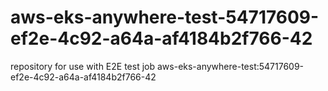 # aws-eks-anywhere-test-54717609-ef2e-4c92-a64a-af4184b2f766-42
repository for use with E2E test job aws-eks-anywhere-test:54717609-ef2e-4c92-a64a-af4184b2f766-42
